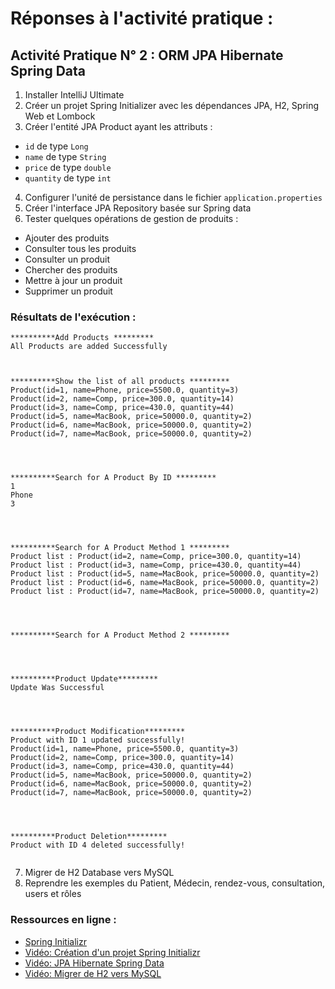 # Réponses à l'activité pratique :

## Activité Pratique N° 2 : ORM JPA Hibernate Spring Data

1. Installer IntelliJ Ultimate
2. Créer un projet Spring Initializer avec les dépendances JPA, H2, Spring Web et Lombock
3. Créer l'entité JPA Product ayant les attributs :
- `id` de type `Long`
- `name` de type `String`
- `price` de type `double`
- `quantity` de type `int`
4. Configurer l'unité de persistance dans le fichier `application.properties`
5. Créer l'interface JPA Repository basée sur Spring data
6. Tester quelques opérations de gestion de produits :
- Ajouter des produits
- Consulter tous les produits
- Consulter un produit
- Chercher des produits
- Mettre à jour un produit
- Supprimer un produit

### Résultats de l'exécution :

```
**********Add Products *********
All Products are added Successfully



**********Show the list of all products *********
Product(id=1, name=Phone, price=5500.0, quantity=3)
Product(id=2, name=Comp, price=300.0, quantity=14)
Product(id=3, name=Comp, price=430.0, quantity=44)
Product(id=5, name=MacBook, price=50000.0, quantity=2)
Product(id=6, name=MacBook, price=50000.0, quantity=2)
Product(id=7, name=MacBook, price=50000.0, quantity=2)




**********Search for A Product By ID *********
1
Phone
3




**********Search for A Product Method 1 *********
Product list : Product(id=2, name=Comp, price=300.0, quantity=14)
Product list : Product(id=3, name=Comp, price=430.0, quantity=44)
Product list : Product(id=5, name=MacBook, price=50000.0, quantity=2)
Product list : Product(id=6, name=MacBook, price=50000.0, quantity=2)
Product list : Product(id=7, name=MacBook, price=50000.0, quantity=2)




**********Search for A Product Method 2 *********




**********Product Update*********
Update Was Successful




**********Product Modification*********
Product with ID 1 updated successfully!
Product(id=1, name=Phone, price=5500.0, quantity=3)
Product(id=2, name=Comp, price=300.0, quantity=14)
Product(id=3, name=Comp, price=430.0, quantity=44)
Product(id=5, name=MacBook, price=50000.0, quantity=2)
Product(id=6, name=MacBook, price=50000.0, quantity=2)
Product(id=7, name=MacBook, price=50000.0, quantity=2)




**********Product Deletion*********
Product with ID 4 deleted successfully!


```

7. Migrer de H2 Database vers MySQL
8. Reprendre les exemples du Patient, Médecin, rendez-vous, consultation, users et rôles

### Ressources en ligne :
- [Spring Initializr](https://start.spring.io/)
- [Vidéo: Création d'un projet Spring Initializr](https://www.youtube.com/watch?v=cz3p4y7tUEs&ab_channel=ProfesseurMohamedYOUSSFI)
- [Vidéo: JPA Hibernate Spring Data](https://www.youtube.com/watch?v=Kfv_7m8INlU)
- [Vidéo: Migrer de H2 vers MySQL](https://www.youtube.com/watch?v=s6p2dE3qrsU)